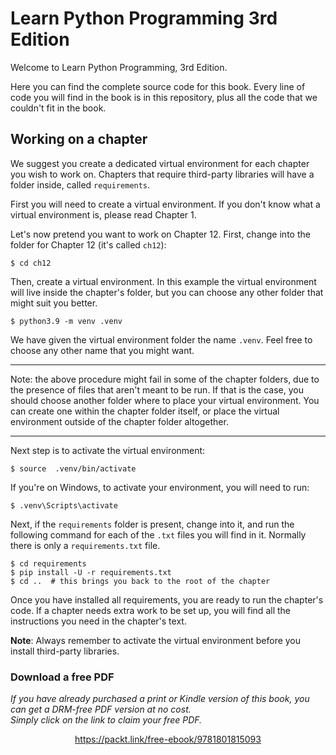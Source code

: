 


# Learn Python Programming 3rd Edition

Welcome to Learn Python Programming, 3rd Edition.

Here you can find the complete source code for this book. Every
line of code you will find in the book is in this repository, plus
all the code that we couldn't fit in the book.

## Working on a chapter

We suggest you create a dedicated virtual environment for each chapter
you wish to work on. Chapters that require third-party libraries will
have a folder inside, called `requirements`.

First you will need to create a virtual environment. If you don't know
what a virtual environment is, please read Chapter 1.

Let's now pretend you want to work on Chapter 12. First, change into the folder
for Chapter 12 (it's called `ch12`):

    $ cd ch12

Then, create a virtual environment. In this example the virtual environment
will live inside the chapter's folder, but you can choose any other folder
that might suit you better.

    $ python3.9 -m venv .venv

We have given the virtual environment folder the name `.venv`. Feel free
to choose any other name that you might want.

---

Note: the above procedure might fail in some of the chapter folders, due
to the presence of files that aren't meant to be run. If that is the case, you
should choose another folder where to place your virtual environment. You can
create one within the chapter folder itself, or place the virtual environment
outside of the chapter folder altogether.

---

Next step is to activate the virtual environment:

    $ source  .venv/bin/activate

If you're on Windows, to activate your environment, you will need to run:

    $ .venv\Scripts\activate

Next, if the `requirements` folder is present, change into it, and run
the following command for each of the `.txt` files you will find in it.
Normally there is only a `requirements.txt` file.

    $ cd requirements
    $ pip install -U -r requirements.txt
    $ cd ..  # this brings you back to the root of the chapter

Once you have installed all requirements, you are ready to run the
chapter's code. If a chapter needs extra work to be set up, you will
find all the instructions you need in the chapter's text.

**Note**:
Always remember to activate the virtual environment before you install
third-party libraries.
### Download a free PDF

 <i>If you have already purchased a print or Kindle version of this book, you can get a DRM-free PDF version at no cost.<br>Simply click on the link to claim your free PDF.</i>
<p align="center"> <a href="https://packt.link/free-ebook/9781801815093">https://packt.link/free-ebook/9781801815093 </a> </p>